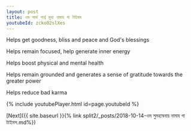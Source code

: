 ```yaml
---
layout: post
title: ওম সার্ভ পার্শ্ব মুখ্য নামায গা টাইমস
youtubeId: zcko02slXes
---
```

 
 
Helps get goodness, bliss and peace and God's blessings
 
Helps remain focused, help generate inner energy 
 
Helps boost physical and mental health 
 
Helps remain grounded and generates a sense of gratitude towards the greater power 
 
Helps reduce bad karma
 
 
 
 


{% include youtubePlayer.html id=page.youtubeId %}
 
[Next]({{ site.baseurl }}{% link  split2/_posts/2018-10-14-ওম সুমহাস্বনায় নামায গা টাইমস.md%})
 
